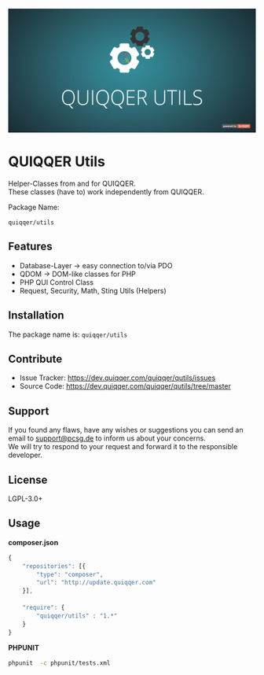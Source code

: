 ![QUIQQER Utils](bin/images/Readme.png)

QUIQQER Utils
========

Helper-Classes from and for QUIQQER.  
These classes (have to) work independently from QUIQQER.


Package Name:

    quiqqer/utils


Features
--------

- Database-Layer -> easy connection to/via PDO
- QDOM -> DOM-like classes for PHP
- PHP QUI Control Class
- Request, Security, Math, Sting Utils (Helpers)


Installation
------------

The package name is: `quiqqer/utils`


Contribute
----------

- Issue Tracker: https://dev.quiqqer.com/quiqqer/qutils/issues
- Source Code: https://dev.quiqqer.com/quiqqer/qutils/tree/master


Support
-------

If you found any flaws, have any wishes or suggestions you can send an email
to [support@pcsg.de](mailto:support@pcsg.de) to inform us about your concerns.  
We will try to respond to your request and forward it to the responsible developer.


License
-------

LGPL-3.0+


Usage
--------

**composer.json**


```javascript
{
    "repositories": [{
        "type": "composer",
        "url": "http://update.quiqqer.com"
    }],

    "require": {
        "quiqqer/utils" : "1.*"
    }
}
```


**PHPUNIT**

```bash
phpunit  -c phpunit/tests.xml
```

